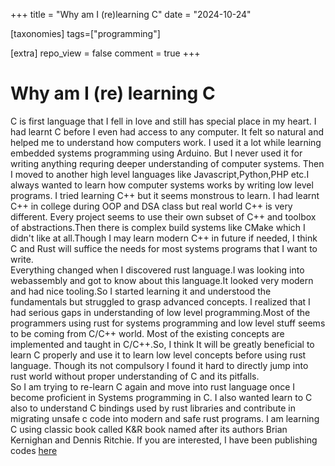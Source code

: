 +++
title = "Why am I (re)learning C"
date = "2024-10-24"

[taxonomies]
tags=["programming"]

[extra]
repo_view = false
comment = true
+++

# Why am I (re) learning C

C is first language that I fell in love and still has special place in my heart. I had learnt C before I even had access to any computer. It felt so natural and
helped me to understand how computers work. I used it a lot while learning embedded systems programming using Arduino. But I never used it for writing anything requring deeper understanding
of computer systems. Then I moved to another high level languages like Javascript,Python,PHP etc.I always wanted to learn how computer systems works by writing low level programs. I tried learning C++ but it seems monstrous to learn. I had learnt C++ in college during OOP and DSA class but real world C++ is very different. Every project seems to use their own subset of C++ and toolbox of abstractions.Then there is complex build systems
like CMake which I didn't like at all.Though I may learn modern C++ in future if needed, I think C and Rust will suffice the needs for most systems programs that I want to write. </br>
Everything changed when I discovered rust language.I was looking into webassembly and got to know about this language.It looked very modern and had nice tooling.So I started learning it and understood the fundamentals but struggled to grasp advanced concepts. I realized that I had
serious gaps in understanding of low level programming.Most of the programmers using rust for systems programming and low level stuff seems to be coming from C/C++ world. Most of the existing concepts are implemented and taught in C/C++.So, I think It will be greatly beneficial to learn C properly and use it to learn 
low level concepts before using rust language. Though its not compulsory I found it hard to directly jump into rust world without proper understanding of C and its pitfalls.</br>So I am trying to re-learn C again and move into rust language once I become proficient in Systems programming in C. I also wanted learn to C also to understand C bindings used by rust libraries and contribute in migrating
unsafe c code into modern and safe rust programs. I am learning C using classic book called K&R book named after its authors Brian Kernighan and Dennis Ritchie.
If you are interested, I have been publishing codes [here](https://github.com/kmlupreti/c-programming-practice/)
